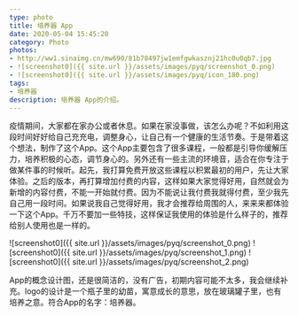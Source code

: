 ```yaml
---
type: photo
title: 培养器 App
date: 2020-05-04 15:45:20
category: Photo
photos:
- http://ww1.sinaimg.cn/mw690/81b78497jw1emfgwkasznj21hc0u0qb7.jpg
- ![screenshot0]({{ site.url }}/assets/images/pyq/screenshot_0.png)
- ![screenshot0]({{ site.url }}/assets/images/pyq/icon_180.png)
tags:
- 培养器
description: 培养器 App的介绍。
---
```


疫情期间，大家都在家办公或者休息。如果在家没事做，该怎么办呢？不如利用这段时间好好给自己充充电，调整身心，让自己有一个健康的生活节奏。于是带着这个想法，制作了这个App。这个App主要包含了很多课程，一般都是引导你缓解压力，培养积极的心态，调节身心的。另外还有一些主流的环境音，适合在你专注于做某件事的时候听。起先，我打算免费开放这些课程以积累最初的用户，先让大家体验。之后的版本，再打算增加付费的内容，这样如果大家觉得好用，自然就会为新增的内容付费，不能一开始就付费。因为不能说让我付费我就得付费，至少我先自己用一段时间。如果说我自己觉得好用，我才会推荐给周围的人，来来来都体验一下这个App。千万不要加一些特技，这样保证我使用的体验是什么样子的，推荐给别人使用也是一样的。

<!-- more -->

![screenshot0]({{ site.url }}/assets/images/pyq/screenshot_0.png)
![screenshot0]({{ site.url }}/assets/images/pyq/screenshot_1.png)
![screenshot0]({{ site.url }}/assets/images/pyq/screenshot_2.png)

App的概念设计图，还是很简洁的，没有广告，初期内容可能不太多，我会继续补充。logo的设计是一个瓶子里的幼苗，寓意成长的意思，放在玻璃罐子里，也有培养之意。符合App的名字：培养器。
